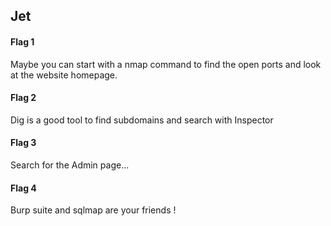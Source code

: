## Jet

#### Flag 1
Maybe you can start with a nmap command to find the open ports and look at the website homepage.

#### Flag 2
Dig is a good tool to find subdomains and search with Inspector

#### Flag 3
Search for the Admin page...

#### Flag 4
Burp suite and sqlmap are your friends ! 


